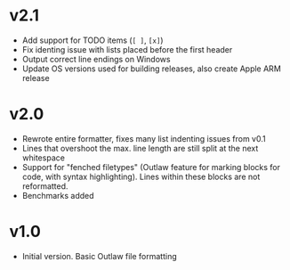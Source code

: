 # v2.1

* Add support for TODO items (`[ ]`, `[x]`)
* Fix identing issue with lists placed before the first header
* Output correct line endings on Windows
* Update OS versions used for building releases, also create Apple ARM release

# v2.0

* Rewrote entire formatter, fixes many list indenting issues from v0.1
* Lines that overshoot the max. line length are still split at the next whitespace
* Support for "fenched filetypes" (Outlaw feature for marking blocks for code, with syntax highlighting). Lines within these blocks are not reformatted.
* Benchmarks added


# v1.0

* Initial version. Basic Outlaw file formatting
